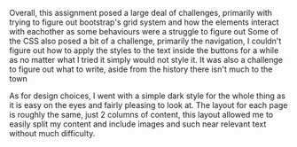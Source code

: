 Overall, this assignment posed a large deal of challenges, primarily with trying to figure out bootstrap's grid system and how the elements interact with eachother as some behaviours were a struggle to figure out
Some of the CSS also posed a bit of a challenge, primarily the navigation, I couldn't figure out how to apply the styles to the text inside the buttons for a while as no matter what I tried it simply would not style it.
It was also a challenge to figure out what to write, aside from the history there isn't much to the town

As for design choices, I went with a simple dark style for the whole thing as it is easy on the eyes and fairly pleasing to look at.
The layout for each page is roughly the same, just 2 columns of content, this layout allowed me to easily split my content and include images and such near relevant text without much difficulty.
